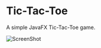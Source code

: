 # Tic-Tac-Toe

A simple JavaFX Tic-Tac-Toe game.

![ScreenShot](https://raw.github.com/bucephalus26/tic-tac-toe/master/tic-tac-toe.PNG)

